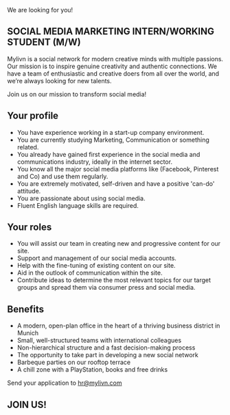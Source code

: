 We are looking for you!

## SOCIAL MEDIA MARKETING INTERN/WORKING STUDENT (M/W)

Mylivn is a social network for modern creative minds with multiple passions. Our mission is to inspire genuine creativity and authentic connections. We have a team of enthusiastic and creative doers from all over the world, and we’re always looking for new talents.

Join us on our mission to transform social media! 

## Your profile
- You have experience working in a start-up company environment.
- You are currently studying Marketing, Communication or something related.
- You already have gained first experience in the social media and communications industry, ideally in the internet sector.
- You know all the major social media platforms like (Facebook, Pinterest and Co) and use them regularly.
- You are extremely motivated, self-driven and have a positive 'can-do' attitude.
- You are passionate about using social media.
- Fluent English language skills are required.

## Your roles
- You will assist our team in creating new and progressive content for our site.
- Support and management of our social media accounts.
- Help with the fine-tuning of existing content on our site.
- Aid in the outlook of communication within the site.
- Contribute ideas to determine the most relevant topics for our target groups and spread them via consumer press and social media.

## Benefits
- A modern, open-plan office in the heart of a thriving business district in Munich 
- Small, well-structured teams with international colleagues 
- Non-hierarchical structure and a fast decision-making process 
- The opportunity to take part in developing a new social network 
- Barbeque parties on our rooftop terrace 
- A chill zone with a PlayStation, books and free drinks

Send your application to hr@mylivn.com

## JOIN US!

